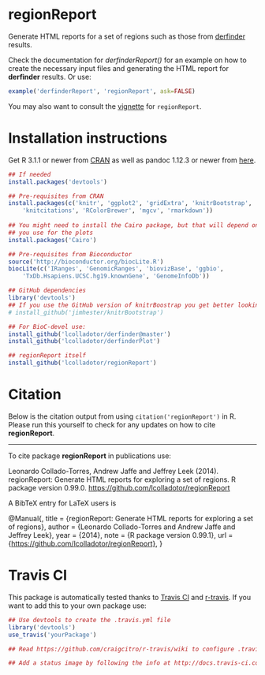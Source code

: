 regionReport
===============

Generate HTML reports for a set of regions such as those from 
[derfinder](https://github.com/lcolladotor/derfinder) results.

Check the documentation for _derfinderReport()_ for an example on how to create 
the necessary input files and generating the HTML report for __derfinder__ 
results. Or use:

```R
example('derfinderReport', 'regionReport', ask=FALSE)
```

You may also want to consult the [vignette](http://lcolladotor.github.io/regionReport/) for `regionReport`.

# Installation instructions

Get R 3.1.1 or newer from [CRAN](http://cran.r-project.org/) as well as pandoc 
1.12.3 or newer from [here](http://johnmacfarlane.net/pandoc/installing.html).

```R
## If needed
install.packages('devtools')

## Pre-requisites from CRAN
install.packages(c('knitr', 'ggplot2', 'gridExtra', 'knitrBootstrap',
    'knitcitations', 'RColorBrewer', 'mgcv', 'rmarkdown'))
    
## You might need to install the Cairo package, but that will depend on the device 
## you use for the plots
install.packages('Cairo')

## Pre-requisites from Bioconductor
source('http://bioconductor.org/biocLite.R')
biocLite(c('IRanges', 'GenomicRanges', 'biovizBase', 'ggbio', 
    'TxDb.Hsapiens.UCSC.hg19.knownGene', 'GenomeInfoDb'))

## GitHub dependencies
library('devtools')
## If you use the GitHub version of knitrBoostrap you get better looking reports
# install_github('jimhester/knitrBootstrap')

## For BioC-devel use:
install_github('lcolladotor/derfinder@master')
install_github('lcolladotor/derfinderPlot')

## regionReport itself
install_github('lcolladotor/regionReport')
```

# Citation

Below is the citation output from using `citation('regionReport')` in R. 
Please run this yourself to check for any updates on how to cite 
__regionReport__.

---

To cite package __regionReport__ in publications use:

Leonardo Collado-Torres, Andrew Jaffe and Jeffrey Leek (2014). regionReport: Generate HTML reports for exploring a set of regions. R package version 0.99.0. https://github.com/lcolladotor/regionReport

A BibTeX entry for LaTeX users is

@Manual{,
    title = {regionReport: Generate HTML reports for exploring a set of regions},
    author = {Leonardo Collado-Torres and Andrew Jaffe and Jeffrey Leek},
    year = {2014},
    note = {R package version 0.99.1},
    url = {https://github.com/lcolladotor/regionReport},
}

# Travis CI

This package is automatically tested thanks to [Travis CI](travis-ci.org) and [r-travis](https://github.com/craigcitro/r-travis). If you want to add this to your own package use:

```R
## Use devtools to create the .travis.yml file
library('devtools')
use_travis('yourPackage')

## Read https://github.com/craigcitro/r-travis/wiki to configure .travis.yml appropriately

## Add a status image by following the info at http://docs.travis-ci.com/user/status-images/
```

